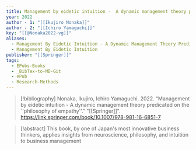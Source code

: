 ```yaml
---
title: Management by eidetic intuition -  A dynamic management theory predicated on the ``philosophy of empathy''
year: 2022
author - 1: "[[Ikujiro Nonaka]]"
author - 2: "[[Ichiro Yamaguchi]]"
key: "[[@Nonaka2022-vg]]"
aliases:
  - Management By Eidetic Intuition - A Dynamic Management Theory Predicated On The ``philosophy Of Empathy''
  - Management By Eidetic Intuition
publisher: "[[Springer]]"
tags:
  - EPubs-Books
  - _BibTex-to-MD-Git
  - ePub
  - Research-Methods
---
```


> [!bibliography]
> Nonaka, Ikujiro, Ichiro Yamaguchi. 2022. “Management by eidetic intuition -  A dynamic management theory predicated on the ``philosophy of empathy''.” "[[Springer]]". https://link.springer.com/book/10.1007/978-981-16-6851-7

> [!abstract]
> This book, by one of Japan's most innovative business thinkers, applies insights from neuroscience, philosophy, and intuition to business management